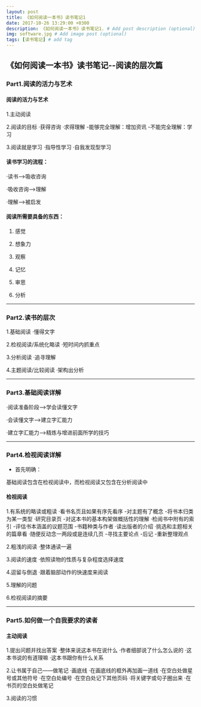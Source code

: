 ```yaml
---
layout: post
title: 《如何阅读一本书》读书笔记1
date: 2017-10-26 13:29:00 +0300
description: 《如何阅读一本书》读书笔记1. # Add post description (optional)
img: software.jpg # Add image post (optional)
tags: [读书笔记] # add tag
---
```

## 《如何阅读一本书》读书笔记--阅读的层次篇




### Part1.阅读的活力与艺术


#### 阅读的活力与艺术


1.主动阅读

2.阅读的目标
  ·获得咨询
  ·求得理解
   -能够完全理解：增加资讯
   -不能完全理解：学习

3.阅读就是学习
  ·指导性学习
  ·自我发现型学习
   



#### 读书学习的流程：



·读书-->吸收咨询

·吸收咨询-->理解

·理解-->被启发




#### 阅读所需要具备的东西：
1. 感觉

2. 想象力

3. 观察

4. 记忆

5. 审思

6. 分析






---
### Part2.读书的层次



1.基础阅读
  ·懂得文字
  
2.检视阅读/系统化略读
  ·短时间内抓重点
  
3.分析阅读
  ·追寻理解
  
4.主题阅读/比较阅读
  ·架构出分析


---
### Part3.基础阅读详解


·阅读准备阶段-->学会读懂文字

·会读懂文字-->建立字汇能力

·建立字汇能力-->精炼与增进前面所学的技巧


---
### Part4.检视阅读详解

- 首先明确：

基础阅读包含在检视阅读中，而检视阅读又包含在分析阅读中




#### 检视阅读

1.有系统的略读或粗读
  ·看书名页且如果有序先看序
   -对主题有了概念
   -将书本归类为某一类型
  ·研究目录页
   -对这本书的基本构架做概括性的理解
  ·检阅书中附有的索引
   -评估书本涵盖的议题范围
   -书籍种类与作者
  ·读出版者的介绍
  ·挑选和主题相关的篇章看
  ·随便反动念一两段或是连续几页
   -寻找主要论点
   -后记
   -重新整理观点

2.粗浅的阅读
  ·整体通读一遍

3.阅读的速度
  ·依照读物的性质与复杂程度选择速度

4.逗留与倒退
  ·跟着脑部动作的快速度来阅读

5.理解的问题

6.检视阅读的摘要






---
### Part5.如何做一个自我要求的读者


#### 主动阅读

1.提出问题并找出答案
  ·整体来说这本书在说什么
  ·作者细部说了什么怎么说的
  ·这本书说的有道理嘛
  ·这本书跟你有什么关系

2.让书属于自己——做笔记
  ·画底线
  ·在画底线的框外再加画一道线
  ·在空白处做星号或其他符号
  ·在空白处编号
  ·在空白处记下其他页码
  ·将关键字或句子圈出来
  ·在书页的空白处做笔记
  
3.阅读的习惯







